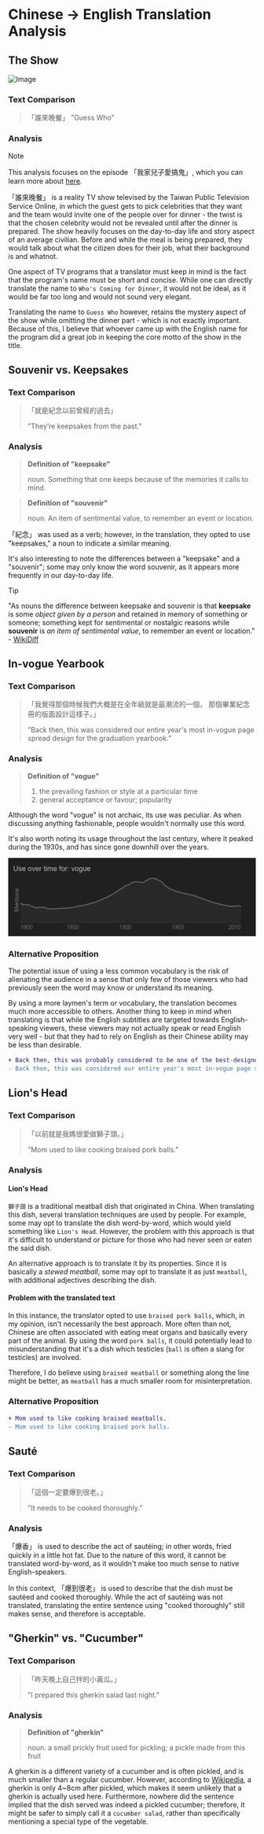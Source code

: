 # Chinese -> English Translation Analysis

## The Show

![Image](https://www.pts.org.tw/dinner5/images/TT_4.gif)

### Text Comparison

>「誰來晚餐」
> ”Guess Who”

### Analysis

> [!NOTE]
> This analysis focuses on the episode 「我家兒子愛搞鬼」, which
> you can learn more about 
> [here](https://www.pts.org.tw/dinner11/ep_8.html).

「誰來晚餐」 is a reality TV show televised by the Taiwan Public
Television Service Online, in which the guest gets to pick celebrities
that they want and the team would invite one of the people over for 
dinner - the twist is that the chosen celebrity would not be revealed
until after the dinner is prepared. The show heavily focuses on the
day-to-day life and story aspect of an average civilian. Before and
while the meal is being prepared, they would talk about what the
citizen does for their job, what their background is and whatnot.

One aspect of TV programs that a translator must keep in mind is the
fact that the program's name must be short and concise. While one can
directly translate the name to `Who's Coming for Dinner`, it would
not be ideal, as it would be far too long and would not sound very 
elegant. 

Translating the name to `Guess Who` however, retains the
mystery aspect of the show while omitting the dinner part - which is
not exactly important. Because of this, I believe that whoever came
up with the English name for the program did a great job in keeping
the core motto of the show in the title.

## Souvenir vs. Keepsakes

### Text Comparison
> 「就是紀念以前曾經的過去」
> 
> ”They’re keepsakes from the past.”

### Analysis

> **Definition of "keepsake"**
> 
> noun. Something that one keeps because of the memories it calls to mind.

> **Definition of "souvenir"**
>
> noun. An item of sentimental value, to remember an event or location. 

「紀念」 was used as a verb; however, in the translation, they opted to
use "keepsakes," a noun to indicate a similar meaning.

It's also interesting to note the differences between a "keepsake" and
a "souvenir"; some may only know the word souvenir, as it appears 
more frequently in our day-to-day life.

> [!TIP]
> "As nouns the difference between keepsake and souvenir is that 
> **keepsake** is some *object given by a person* and retained in 
> memory of something or someone; something kept for sentimental or 
> nostalgic reasons while **souvenir** is *an item of sentimental 
> value*, to remember an event or location."
> \- [WikiDiff](https://wikidiff.com/keepsake/souvenir)

## In-vogue Yearbook

### Text Comparison
> 「我覺得那個時候我們大概是在全年級就是最潮流的一個，
> 那個畢業紀念冊的版面設計這樣子。」
> 
> ”Back then, this was considered our entire year's most in-vogue 
> page spread design for the graduation yearbook.”

### Analysis

> **Definition of "vogue"**
> 
> 1. the prevailing fashion or style at a particular time
> 2. general acceptance or favour; popularity

Although the word "vogue" is not archaic, its use was peculiar. As
when discussing anything fashionable, people wouldn't normally
use this word. 

It's also worth noting its usage throughout the last century, where
it peaked during the 1930s, and has since gone downhill over the
years.

![Data](chinese-english-finals-assets/vogue-screenshot.png)

### Alternative Proposition

The potential issue of using a less common vocabulary is the risk
of alienating the audience in a sense that only few of those viewers
who had previously seen the word may know or understand its meaning.

By using a more laymen's term or vocabulary, the translation becomes
much more accessible to others. Another thing to keep in mind when
translating is that while the English subtitles are targeted towards
English-speaking viewers, these viewers may not actually speak or read
English very well - but that they had to rely on English as their 
Chinese ability may be less than desirable.

```diff
+ Back then, this was probably considered to be one of the best-designed spread among the others.
- Back then, this was considered our entire year's most in-vogue page spread design for the graduation yearbook.
```

## Lion's Head

### Text Comparison
> 「以前就是我媽很愛做獅子頭。」
> 
> ”Mom used to like cooking braised pork balls.”

### Analysis

#### Lion's Head

`獅子頭` is a traditional meatball dish that originated in China.
When translating this dish, several translation techniques are
used by people. For example, some may opt to translate the dish
word-by-word, which would yield something like `Lion's Head`. However,
the problem with this approach is that it's difficult to understand
or picture for those who had never seen or eaten the said dish.

An alternative approach is to translate it by its properties. Since
it is basically a *stewed meatball*, some may opt to translate it
as just `meatball`, with additional adjectives describing the dish.

#### Problem with the translated text

In this instance, the translator opted to use `braised pork balls`,
which, in my opinion, isn't necessarily the best approach. More often
than not, Chinese are often associated with eating meat organs and
basically every part of the animal. By using the word `pork balls`,
it could potentially lead to misunderstanding that it's a dish which
testicles (`ball` is often a slang for testicles) are involved.

Therefore, I do believe using `braised meatball` or something along
the line might be better, as `meatball` has a much smaller room for
misinterpretation. 

### Alternative Proposition

```diff
+ Mom used to like cooking braised meatballs.
- Mom used to like cooking braised pork balls.
```

## Sauté

### Text Comparison
> 「這個一定要爆到很老。」
> 
> ”It needs to be cooked thoroughly.”

### Analysis

「爆香」 is used to describe the act of sautéing; in other words, 
fried quickly in a little hot fat. Due to the nature of this word,
it cannot be translated word-by-word, as it wouldn't make too much
sense to native English-speakers.

In this context, 「爆到很老」 is used to describe that the dish
must be sautéed and cooked thoroughly. While the act of sautéing was
not translated, translating the entire sentence using "cooked
thoroughly" still makes sense, and therefore is acceptable.

## "Gherkin" vs. "Cucumber"

### Text Comparison
> 「昨天晚上自己拌的小黃瓜。」
> 
> ”I prepared this gherkin salad last night.”

### Analysis

> **Definition of "gherkin"**
> 
> noun. a small prickly fruit used for pickling; a pickle made 
> from this fruit

A gherkin is a different variety of a cucumber and is often pickled,
and is much smaller than a regular cucumber. However, according to
[Wikipedia](https://en.wikipedia.org/wiki/Pickled_cucumber), a 
gherkin is only 4~8cm after pickled, which makes it seem unlikely that
a gherkin is actually used here. Furthermore, nowhere did the 
sentence implied that the dish served was indeed a pickled cucumber;
therefore, it might be safer to simply call it a `cucumber salad`,
rather than specifically mentioning a special type of the vegetable.


